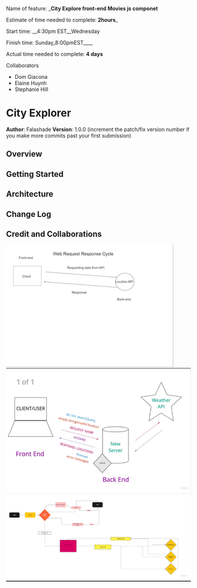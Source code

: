 
Name of feature: ___City Explore front-end Movies js componet__

Estimate of time needed to complete: __2hours___

Start time: __4:30pm EST__Wednesday

Finish time: Sunday_8:00pmEST____

Actual time needed to complete: __4 days__

Collaborators 

- Dom Giacona
- Elaine Huynh
- Stephanie Hill 

# City Explorer

**Author**: Falashade
**Version**: 1.0.0 (increment the patch/fix version number if you make more commits past your first submission)

## Overview
<!-- Provide a high level overview of what this application is and why you are building it, beyond the fact that it's an assignment for this class. (i.e. What's your problem domain?) -->

## Getting Started
<!-- What are the steps that a user must take in order to build this app on their own machine and get it running? -->

## Architecture
<!-- Provide a detailed description of the application design. What technologies (languages, libraries, etc) you're using, and any other relevant design information. -->

## Change Log
<!-- Use this area to document the iterative changes made to your application as each feature is successfully implemented. Use time stamps. Here's an example:

01-01-2001 4:59pm - Application now has a fully-functional express server, with a GET route for the location resource. -->

## Credit and Collaborations
<!-- Give credit (and a link) to other people or resources that helped you build this application. -->


![Domain Image](web-cyle.png)
![Domain Image](web-cycle2.png)
![Domain Image](wrrc-3.png)

